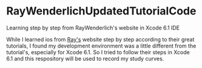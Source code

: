 RayWenderlichUpdatedTutorialCode
================================

Learning step by step from RayWenderlich's website in Xcode 6.1 IDE

  While I learned ios from [Ray's](http://www.raywenderlich.com/tutorials) website step by step according to their great tutorials, I found my development environment was a little different from the tutorial's, especially for Xcode 6.1. So I tried to follow their steps in Xcode 6.1 and this respository will be used to record my study curves.
